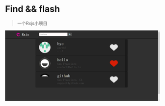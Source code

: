 # Find && flash

> 一个Rxjs小项目


![app](https://github.com/gamebody/Rxjs-github-search/raw/master/src/imgs/read.png)

